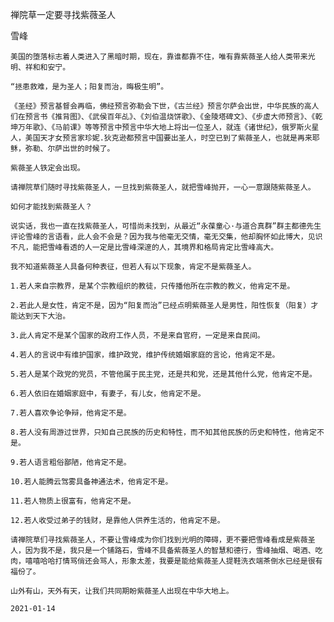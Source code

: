禅院草一定要寻找紫薇圣人

雪峰


    美国的堕落标志着人类进入了黑暗时期，现在，靠谁都靠不住，唯有靠紫薇圣人给人类带来光明、祥和和安宁。

    “拯患救难，是为圣人；阳复而治，晦极生明”。

    《圣经》预言基督会再临，佛经预言弥勒会下世，《古兰经》预言尔萨会出世，中华民族的高人们在预言书《推背图》、《武侯百年乩》、《刘伯温烧饼歌》、《金陵塔碑文》、《步虚大师预言》、《乾坤万年歌》、《马前课》等等预言中预言中华大地上将出一位圣人，就连《诸世纪》，俄罗斯火星人，美国天才女预言家珍妮.狄克逊都预言中国要出圣人，时空已到了紫薇圣人，也就是再来耶稣，弥勒、尔萨出世的时候了。

    紫薇圣人铁定会出现。

    请禅院草们随时寻找紫薇圣人，一旦找到紫薇圣人，就把雪峰抛开，一心一意跟随紫薇圣人。

    如何才能找到紫薇圣人？

    说实话，我也一直在找紫薇圣人，可惜尚未找到，从最近“永葆童心·与道合真群”群主都德先生评论雪峰的言语看，此人会不会是？因为我与他毫无交情，毫无交集，他却胸怀如此博大，见识不凡，能把雪峰看透的人一定是比雪峰深邃的人，其境界和格局肯定比雪峰高大。

    我不知道紫薇圣人具备何种表征，但若人有以下现象，肯定不是紫薇圣人。

    1.若人来自宗教界，是某个宗教组织的教徒，只传播他所在宗教的教义，他肯定不是。

    2.若此人是女性，肯定不是，因为“阳复而治”已经点明紫薇圣人是男性，阳性恢复（阳复）才能达到天下大治。

    3.此人肯定不是某个国家的政府工作人员，不是来自官府，一定是来自民间。

    4.若人的言说中有维护国家，维护政党，维护传统婚姻家庭的言论，他肯定不是。

    5.若人是某个政党的党员，不管他属于民主党，还是共和党，还是其他什么党，他肯定不是。

    6.若人依旧在婚姻家庭中，有妻子，有儿女，他肯定不是。

    7.若人喜欢争论争辩，他肯定不是。

    8.若人没有周游过世界，只知自己民族的历史和特性，而不知其他民族的历史和特性，他肯定不是。

    9.若人语言粗俗鄙陋，他肯定不是。

    10.若人能腾云驾雾具备神通法术，他肯定不是。

    11.若人物质上很富有，他肯定不是。

    12.若人收受过弟子的钱财，是靠他人供养生活的，他肯定不是。

    请禅院草们寻找紫薇圣人，不要让雪峰成为你们找到光明的障碍，更不要把雪峰看成是紫薇圣人，因为我不是，我只是一个铺路石，雪峰不具备紫薇圣人的智慧和德行，雪峰抽烟、喝酒、吃肉，嘻嘻哈哈打情骂俏还会骂人，形象太差，我要是能给紫薇圣人提鞋洗衣端茶倒水已经是很有福份了。

    山外有山，天外有天，让我们共同期盼紫薇圣人出现在中华大地上。

    2021-01-14




